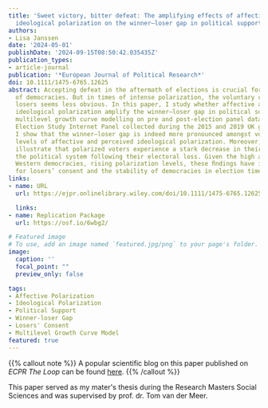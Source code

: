 ```yaml
---
title: 'Sweet victory, bitter defeat: The amplifying effects of affective and perceived
  ideological polarization on the winner–loser gap in political support'
authors:
- Lisa Janssen
date: '2024-05-01'
publishDate: '2024-09-15T08:50:42.035435Z'
publication_types:
- article-journal
publication: '*European Journal of Political Research*'
doi: 10.1111/1475-6765.12625
abstract: Accepting defeat in the aftermath of elections is crucial for the stability
  of democracies. But in times of intense polarization, the voluntary consent of electoral
  losers seems less obvious. In this paper, I study whether affective and perceived
  ideological polarization amplify the winner–loser gap in political support. Using
  multilevel growth curve modelling on pre and post-election panel data from the British
  Election Study Internet Panel collected during the 2015 and 2019 UK general elections,
  I show that the winner–loser gap is indeed more pronounced amongst voters with higher
  levels of affective and perceived ideological polarization. Moreover, the results
  illustrate that polarized voters experience a stark decrease in their support for
  the political system following their electoral loss. Given the high and, in some
  Western democracies, rising polarization levels, these ﬁndings have important implications
  for losers’ consent and the stability of democracies in election times.
links:
- name: URL
  url: https://ejpr.onlinelibrary.wiley.com/doi/10.1111/1475-6765.12625

  links:
- name: Replication Package
  url: https://osf.io/6wbg2/

# Featured image
# To use, add an image named `featured.jpg/png` to your page's folder. 
image:
  caption: ''
  focal_point: ""
  preview_only: false

tags:
- Affective Polarization
- Ideological Polarization
- Political Support
- Winner-loser Gap
- Losers' Consent
- Multilevel Growth Curve Model
featured: true
---
```


{{% callout note %}}
A popular scientific blog on this paper published on _ECPR The Loop_ can be found [here](https://theloop.ecpr.eu/losing-the-vote-losing-the-faith-electoral-defeat-in-polarised-times/).
{{% /callout %}}

This paper served as my mater's thesis during the Research Masters Social Sciences and was supervised by prof. dr. Tom van der Meer. 
